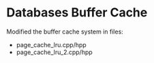# Databases Buffer Cache

Modified the buffer cache system in files: <br>
* page_cache_lru.cpp/hpp <br>
* page_cache_lru_2.cpp/hpp 
